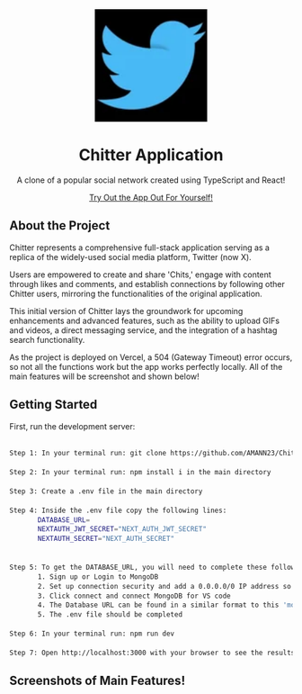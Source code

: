 <div align="center">
  <a href="https://github.com/AMANN23/Chitter-App">
   <img src="public/ChitterLogo.png" width="200" height="200">
  </a>

  <h1 align="center">Chitter Application</h1>
  <p>A clone of a popular social network created using TypeScript and React!</p>
  <p align="center">
  <a href="https://chitter-application.vercel.app/">Try Out the App Out For Yourself!</a>
  </p>
</div>

## About the Project

Chitter represents a comprehensive full-stack application serving as a replica of the widely-used social media platform, Twitter (now X).

Users are empowered to create and share 'Chits,' engage with content through likes and comments, and establish connections by following other Chitter users, mirroring the functionalities of the original application.

This initial version of Chitter lays the groundwork for upcoming enhancements and advanced features, such as the ability to upload GIFs and videos, a direct messaging service, and the integration of a hashtag search functionality.

As the project is deployed on Vercel, a 504 (Gateway Timeout) error occurs, so not all the functions work but the app works perfectly locally. All of the main features will be screenshot and shown below!

## Getting Started

First, run the development server:

```bash

Step 1: In your terminal run: git clone https://github.com/AMANN23/Chitter-App.git

Step 2: In your terminal run: npm install i in the main directory

Step 3: Create a .env file in the main directory

Step 4: Inside the .env file copy the following lines:
       DATABASE_URL=
       NEXTAUTH_JWT_SECRET="NEXT_AUTH_JWT_SECRET"
       NEXTAUTH_SECRET="NEXT_AUTH_SECRET"


Step 5: To get the DATABASE_URL, you will need to complete these following sub-steps:
       1. Sign up or Login to MongoDB
       2. Set up connection security and add a 0.0.0.0/0 IP address so it can be accessed anywhere
       3. Click connect and connect MongoDB for VS code
       4. The Database URL can be found in a similar format to this 'mongodb+srv://username:<password>@cluster0.*******.mongodb.net/test'
       5. The .env file should be completed

Step 6: In your terminal run: npm run dev

Step 7: Open http://localhost:3000 with your browser to see the results.


```

## Screenshots of Main Features!
